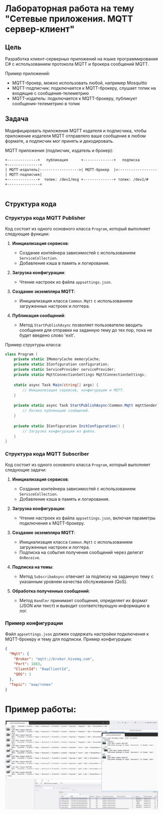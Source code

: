 
# Лабораторная работа на тему "Сетевые приложения. MQTT сервер-клиент"
## Цель

Разработка клиент-серверных приложений на языке программирования C# с использованием протокола MQTT 
и брокера сообщений MQTT.

Пример приложений:

* MQTT-брокер, можно использовать любой, например Mosquitto 
* MQTT-подписчик: подключается к MQTT-брокеру, слушает топик на входящие с сообщения-телеметрию
* MQTT-издатель: подключается к MQTT-брокеру, публикует сообщения-телеметрию в топик

## Задача

Модифицировать приложения MQTT издателя и  подписчика, чтобы приложение издателя
MQTT отправляло ваше сообщение в любом формате, а подписчик мог принять и декодировать.


MQTT приложения (подписчик, издатель и брокер):

```
+--------------+   публикация      +--------------+   подписка        +---------------+
| MQTT-издатель|------------------>| MQTT-брокер  |<------------------| MQTT-подписчик|
+--------------+  топик: /dev1/msg +--------------+ топик: /dev1/#    +---------------+
                   
```

## Структура кода

### Структура кода MQTT Publisher

Код состоит из одного основного класса `Program`, который выполняет следующие функции:

1. **Инициализация сервисов**:
   - Создание контейнера зависимостей с использованием `ServiceCollection`.
   - Добавление кэша в память и логирования.

2. **Загрузка конфигурации**:
   - Чтение настроек из файла `appsettings.json`.

3. **Создание экземпляра MQTT**:
   - Инициализация класса `Common.Mqtt` с использованием загруженных настроек и логгера.

4. **Публикация сообщений**:
   - Метод `StartPublishAsync` позволяет пользователю вводить сообщения для отправки на заданную тему до тех пор, пока не будет введено слово 'exit'.

Пример структуры класса:
```csharp
class Program {
    private static IMemoryCache memoryCache;
    private static IConfiguration configuration;
    private static ServiceProvider serviceProvider;
    private static MqttConnectionSettings MqttConnectionSettings;

    static async Task Main(string[] args) {
        // Инициализация сервисов, конфигурации и MQTT.
    }

    private static async Task StartPublishAsync(Common.Mqtt mqttSender) {
        // Логика публикации сообщений.
    }

    private static IConfiguration InitConfiguration() {
        // Загрузка конфигурации из файла.
    }
}
```

### Структура кода MQTT Subscriber

Код состоит из одного основного класса `Program`, который выполняет следующие задачи:

1. **Инициализация сервисов**:
   - Создание контейнера зависимостей с использованием `ServiceCollection`.
   - Добавление кэша в память и логирования.

2. **Загрузка конфигурации**:
   - Чтение настроек из файла `appsettings.json`, включая параметры подключения к MQTT-брокеру.

3. **Создание экземпляра MQTT**:
   - Инициализация класса `Common.Mqtt` с использованием загруженных настроек и логгера.
   - Подписка на события получения сообщений через делегат `OnReceive`.

4. **Подписка на темы**:
   - Метод `SubscribeAsync` отвечает за подписку на заданную тему с указанным уровнем качества обслуживания (QoS).

5. **Обработка полученных сообщений**:
   - Метод `Handler` принимает сообщения, определяет их формат (JSON или текст) и выводит соответствующую информацию в лог.

### Пример конфигурации
Файл `appsettings.json` должен содержать настройки подключения к MQTT-брокеру и тему для подписки. Пример конфигурации:

```json
{
  "Mqtt": {
    "Broker": "mqtt://broker.hivemq.com",
    "Port": 1883,
    "ClientId": "ВашClientId",
    "QOS": 1
  },
  "Topic": "ваш/топик"
}
```
# Пример работы:
![](1.png)

